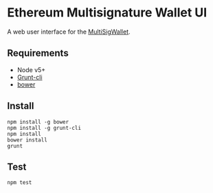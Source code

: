 # Ethereum Multisignature Wallet UI

A web user interface for the [MultiSigWallet](https://github.com/gnosis/daobase-wallet).

## Requirements

- Node v5+
- [Grunt-cli](http://gruntjs.com/getting-started#installing-the-cli)
- [bower](https://bower.io/#install-bower)

## Install

```
npm install -g bower
npm install -g grunt-cli
npm install
bower install
grunt
```

## Test

```
npm test
```
